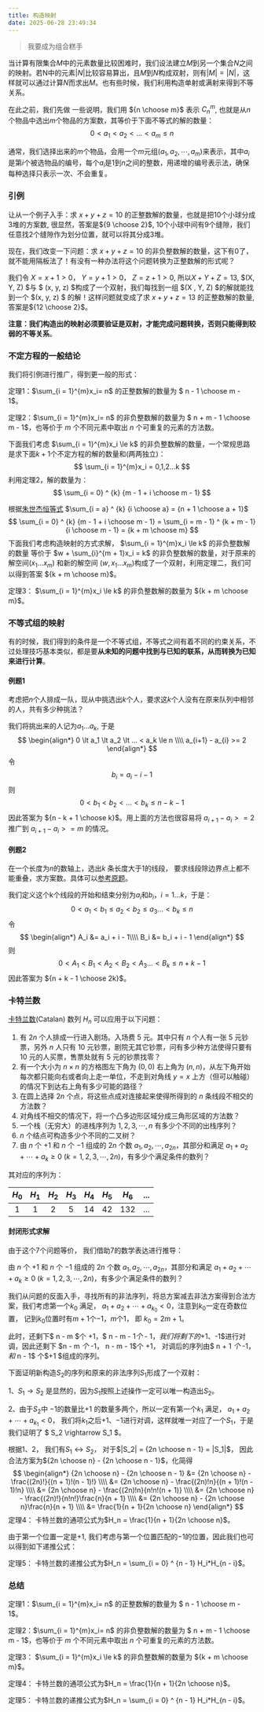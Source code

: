 ```yaml
---
title: 构造映射
date: 2025-06-28 23:49:34
---
```


> 我要成为组合糕手

当计算有限集合$M$中的元素数量比较困难时，我们设法建立$M$到另一个集合$N$之间的映射。若N中的元素$|N|$比较容易算出，且$M$到$N$构成双射，则有$|M| = |N|$，这样就可以通过计算$N$而求出$M$。也有些时候，我们利用构造单射或满射来得到不等关系。

在此之前，我们先做 一些说明，我们用 ${n \choose m}$ 表示 $C^{m}_{n}$, 也就是从$n$个物品中选出$m$个物品的方案数，其等价于下面不等式的解的数量：
$$
0 \lt a_1 \lt a_2 \lt ... < a_m \le n 
$$

通常，我们选择出来的$m$个物品，会用一个$m$元组$(a_1,a_2,⋯,a_m)$来表示，其中$a_i$是第$i$个被选物品的编号，每个$a_i$是$1$到$n$之间的整数，用递增的编号表示法，确保每种选择只表示一次、不会重复。

### 引例

让从一个例子入手：求 $x + y + z = 10$ 的正整数解的数量，也就是把$10$个小球分成$3$堆的方案数, 很显然，答案是${9 \choose 2}$, $10$个小球中间有$9$个缝隙，我们任意找$2$个缝隙作为划分位置，就可以将其分成$3$堆。

现在，我们改变一下问题：求 $x + y + z = 10$ 的非负整数解的数量，这下有$0$了，就不能用隔板法了！有没有一种办法将这个问题转换为正整数解的形式呢？

我们令 $X = x + 1 \gt 0$， $Y = y + 1 \gt 0$， $Z = z + 1 \gt 0$,  所以$X + Y + Z = 13$,  $(X, Y, Z)  $与 $ (x, y, z)  $构成了一个双射，我们每找到一组 $(X , Y,  Z)  $的解就能找到一个  $(x, y, z) $ 的解！这样问题就变成了求 $x + y + z = 13$ 的正整数解的数量, 答案是${12 \choose 2}$。

**注意：我们构造出的映射必须要验证是双射，才能完成问题转换，否则只能得到较弱的不等关系**。

### 不定方程的一般结论

我们将引例进行推广，得到更一般的形式：

定理1：$\sum_{i = 1}^{m}x_i= n$ 的正整数解的数量为 $ n - 1 \choose m - 1$。

定理2：$\sum_{i = 1}^{m}x_i= n$ 的非负整数解的数量为 $ n + m - 1 \choose m - 1$，也等价于 $m$ 个不同元素中取出 $n$ 个可重复的元素的方法数。



下面我们考虑 $\sum_{i = 1}^{m}x_i \le k$ 的非负整数解的数量，一个常规思路是求下面$k + 1$个不定方程的解的数量和(两两独立)：
$$
\sum_{i = 1}^{m}x_i = 0,1,2...k
$$
利用定理2，解的数量为：
$$
\sum_{i = 0} ^ {k} {m - 1 + i \choose m - 1}
$$

根据[朱世杰恒等式](https://zh.wikipedia.org/wiki/%E6%9C%B1%E4%B8%96%E6%9D%B0%E6%81%92%E7%AD%89%E5%BC%8F) $\sum_{i = a} ^ {k} {i \choose a} = {n + 1 \choose a + 1}$
$$
\sum_{i = 0} ^ {k} {m - 1 + i \choose m - 1} = \sum_{i = m - 1} ^ {k + m - 1} {i \choose m - 1} =  {k + m \choose m}
$$
下面我们考虑构造映射的方式求解， $\sum_{i = 1}^{m}x_i \le k$ 的非负整数解的数量 等价于 $w + \sum_{i}^{m + 1}x_i = k$ 的非负整数解的数量，对于原来的解空间$(x_1...x_m)$ 和新的解空间 $(w, x_1... x_m)$构成了一个双射，利用定理二，我们可以得到答案 ${k + m \choose m}$。



定理3： $\sum_{i = 1}^{m}x_i \le k$ 的非负整数解的数量为 ${k + m \choose m}$。







### 不等式组的映射

有的时候，我们得到的条件是一个不等式组，不等式之间有着不同的约束关系，不过处理技巧基本类似，都是要**从未知的问题中找到与已知的联系，从而转换为已知来进行计算**。

#### 例题1

考虑把$n$个人排成一队，现从中挑选出$k$个人，要求这$k$个人没有在原来队列中相邻的人，共有多少种挑法？

我们将挑出来的人记为$a_1...a_k$, 于是
$$
\begin{align*}
0 \lt a_1 \lt a_2 \lt ... < a_k \le n \\\\
a_{i+1} - a_{i} >= 2
\end{align*}
$$
令
$$
b_i = a_i - i - 1
$$
则
$$
0 \lt b_1 \lt b_2 \lt ... \lt b_k \le n - k - 1
$$
因此答案为 ${n - k + 1 \choose k}$。用上面的方法也很容易将 $a_{i+1} - a_{i} >= 2$ 推广到 $a_{i+1} - a_{i} >= m$ 的情况。

#### 例题2

在一个长度为$n$的数轴上，选出$k$ 条长度大于$1$的线段， 要求线段除边界点上都不能重叠，求方案数。具体可以[参考原题](https://leetcode.cn/problems/number-of-sets-of-k-non-overlapping-line-segments/description/)。

我们定义这个k个线段的开始和结束分别为$a_i$和$b_i$，$i = 1...k$，于是：
$$
0 \lt a_1 \lt b_1 \le a_2 \lt b_2 \le a_3 ... < b_k \le n
$$
令
$$
\begin{align*}
A_i &= a_i + i - 1\\\\
B_i &= b_i + i - 1
\end{align*}
$$
则
$$
0 \lt A_1 \lt B_1 \lt A_2 \lt B_2 \lt A_3 ... < B_k \le n + k - 1
$$
因此答案为 ${n + k - 1 \choose 2k}$。



### 卡特兰数

[卡特兰数](https://oi.wiki/math/combinatorics/catalan/)(Catalan) 数列 $H_n$ 可以应用于以下问题：

1.  有 $2n$ 个人排成一行进入剧场。入场费 5 元。其中只有 $n$ 个人有一张 5 元钞票，另外 $n$ 人只有 10 元钞票，剧院无其它钞票，问有多少种方法使得只要有 10 元的人买票，售票处就有 5 元的钞票找零？
2.  有一个大小为 $n\times n$ 的方格图左下角为 $(0, 0)$ 右上角为 $(n, n)$，从左下角开始每次都只能向右或者向上走一单位，不走到对角线 $y=x$ 上方（但可以触碰）的情况下到达右上角有多少可能的路径？
3.  在圆上选择 $2n$ 个点，将这些点成对连接起来使得所得到的 $n$ 条线段不相交的方法数？
4.  对角线不相交的情况下，将一个凸多边形区域分成三角形区域的方法数？
5.  一个栈（无穷大）的进栈序列为 $1,2,3, \cdots ,n$ 有多少个不同的出栈序列？
6.  $n$ 个结点可构造多少个不同的二叉树？
7.  由 $n$ 个 $+1$ 和 $n$ 个 $-1$ 组成的 $2n$ 个数 $a_1,a_2, \cdots ,a_{2n}$，其部分和满足 $a_1+a_2+ \cdots +a_k \geq 0~(k=1,2,3, \cdots ,2n)$，有多少个满足条件的数列？

其对应的序列为：

| $H_0$ | $H_1$ | $H_2$ | $H_3$ | $H_4$ | $H_5$ | $H_6$ | ...  |
| :---: | :---: | :---: | :---: | :---: | :---: | :---: | :--: |
|   1   |   1   |   2   |   5   |  14   |  42   |  132  | ...  |

#### 封闭形式求解

由于这个7个问题等价， 我们借助7的数学表达进行推导：

由 $n$ 个 $+1$ 和 $n$ 个 $-1$ 组成的 $2n$ 个数 $a_1,a_2, \cdots ,a_{2n}$，其部分和满足 $a_1+a_2+ \cdots +a_k \geq 0~(k=1,2,3, \cdots ,2n)$，有多少个满足条件的数列？

我们从问题的反面入手，寻找所有的非法序列，将总方案减去非法方案得到合法方案，我们考虑第一个$k_0$ 满足， $a_1+a_2+ \cdots +a_{k_0} \lt 0$，注意到$k_0$一定在奇数位置， 记到$k_0$位置时有$m+1$个$-1$，$m$个$1$， 即 $k_0 = 2m + 1$。

此时，还剩下$ n - m $个 $+1$，$ n - m - 1$个$ - 1$， 我们将剩下的$+1$、$-1$进行对调，因此还剩下 $n - m $个$ -1$，$ n - m - 1$个  $+1$， 对调后的序列由$ n + 1 $个$ -1$， 和$ n - 1$ 个$+1 $组成的序列。

下面证明新构造$S_2$的序列和原来的非法序列$S_1$形成了一个双射：

1、$S_1 \rightarrow S_2$ 是显然的，因为$S_1$按照上述操作一定可以唯一构造出$S_2$。

2、由于$S_2$中 $-1$的数量比$+1$ 的数量多两个，所以一定有第一个$k_1$ 满足， $a_1+a_2+ \cdots +a_{k_1} \lt 0$， 我们将$k_1$之后$+1$、$-1$进行对调，这样就唯一对应了一个$S_1$，于是我们证明了  $ S_2  \rightarrow S_1 $。

根据1、2， 我们有$S_1 \leftrightarrow S_2$， 对于$|S_2| = {2n \choose n - 1} = |S_1|$， 因此合法方案为${2n \choose n} - {2n \choose n - 1}$，化简得
$$
\begin{align*}
{2n \choose n} - {2n \choose n - 1}
&= {2n \choose n} - \frac{(2n)!}{(n + 1)!(n - 1)!} \\\\
&= {2n \choose n} - \frac{(2n)!n}{(n + 1)!(n - 1)!n} \\\\
&= {2n \choose n} - \frac{(2n)!n}{n!n!(n + 1)} \\\\
&= {2n \choose n} - \frac{(2n)!}{n!n!}\frac{n}{n + 1} \\\\
&= {2n \choose n} - {2n \choose n}\frac{n}{n + 1} \\\\
&= \frac{1}{n + 1}{2n \choose n}
\end{align*}
$$
定理4： 卡特兰数的通项公式为$H_n =  \frac{1}{n + 1}{2n \choose n}$。

由于第一个位置一定是$+1$, 我们考虑与第一个位置匹配的$-1$的位置，因此我们也可以得到如下递推公式：

定理5： 卡特兰数的递推公式为$H_n = \sum_{i = 0} ^ {n - 1} H_i*H_{n - i}$。



### 总结



定理1：$\sum_{i = 1}^{m}x_i= n$ 的正整数解的数量为 $ n - 1 \choose m - 1$。

定理2：$\sum_{i = 1}^{m}x_i= n$ 的非负整数解的数量为 $ n + m - 1 \choose m - 1$，也等价于 $m$ 个不同元素中取出 $n$ 个可重复的元素的方法数。

定理3： $\sum_{i = 1}^{m}x_i \le k$ 的非负整数解的数量为 ${k + m \choose m}$。

定理4： 卡特兰数的通项公式为$H_n =  \frac{1}{n + 1}{2n \choose n}$。

定理5： 卡特兰数的递推公式为$H_n = \sum_{i = 0} ^ {n - 1} H_i*H_{n - i}$。








